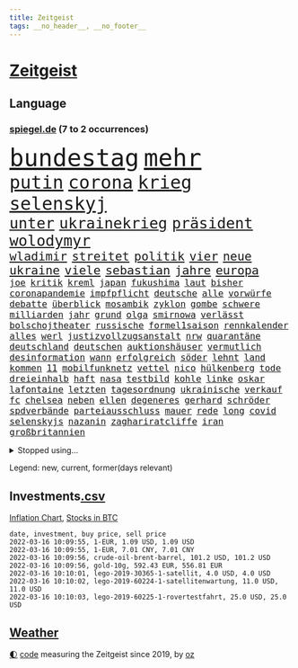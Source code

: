 ```yaml
---
title: Zeitgeist
tags: __no_header__, __no_footer__
---
```


# [Zeitgeist](https://oliz.io/zeitgeist/)

## Language

<h3><a href="https://www.spiegel.de" target="_blank">spiegel.de</a> (7 to 2 occurrences)</h3>
<p style="font-family:monospace">
<span style="font-size:32pt"><a href="news_links.html#bundestag" class="current">bundestag</a></span>
<span style="font-size:32pt"><a href="news_links.html#mehr" class="current">mehr</a></span>
<br>
<span style="font-size:24pt"><a href="news_links.html#putin" class="current">putin</a></span>
<span style="font-size:24pt"><a href="news_links.html#corona" class="current">corona</a></span>
<span style="font-size:24pt"><a href="news_links.html#krieg" class="current">krieg</a></span>
<span style="font-size:24pt"><a href="news_links.html#selenskyj" class="current">selenskyj</a></span>
<br>
<span style="font-size:20pt"><a href="news_links.html#unter" class="current">unter</a></span>
<span style="font-size:20pt"><a href="news_links.html#ukrainekrieg" class="current">ukrainekrieg</a></span>
<span style="font-size:20pt"><a href="news_links.html#präsident" class="current">präsident</a></span>
<span style="font-size:20pt"><a href="news_links.html#wolodymyr" class="current">wolodymyr</a></span>
<br>
<span style="font-size:16pt"><a href="news_links.html#wladimir" class="current">wladimir</a></span>
<span style="font-size:16pt"><a href="news_links.html#streitet" class="current">streitet</a></span>
<span style="font-size:16pt"><a href="news_links.html#politik" class="current">politik</a></span>
<span style="font-size:16pt"><a href="news_links.html#vier" class="current">vier</a></span>
<span style="font-size:16pt"><a href="news_links.html#neue" class="current">neue</a></span>
<span style="font-size:16pt"><a href="news_links.html#ukraine" class="current">ukraine</a></span>
<span style="font-size:16pt"><a href="news_links.html#viele" class="current">viele</a></span>
<span style="font-size:16pt"><a href="news_links.html#sebastian" class="current">sebastian</a></span>
<span style="font-size:16pt"><a href="news_links.html#jahre" class="current">jahre</a></span>
<span style="font-size:16pt"><a href="news_links.html#europa" class="current">europa</a></span>
<br>
<span style="font-size:12pt"><a href="news_links.html#joe" class="current">joe</a></span>
<span style="font-size:12pt"><a href="news_links.html#kritik" class="current">kritik</a></span>
<span style="font-size:12pt"><a href="news_links.html#kreml" class="current">kreml</a></span>
<span style="font-size:12pt"><a href="news_links.html#japan" class="current">japan</a></span>
<span style="font-size:12pt"><a href="news_links.html#fukushima" class="new">fukushima</a></span>
<span style="font-size:12pt"><a href="news_links.html#laut" class="current">laut</a></span>
<span style="font-size:12pt"><a href="news_links.html#bisher" class="current">bisher</a></span>
<span style="font-size:12pt"><a href="news_links.html#coronapandemie" class="current">coronapandemie</a></span>
<span style="font-size:12pt"><a href="news_links.html#impfpflicht" class="current">impfpflicht</a></span>
<span style="font-size:12pt"><a href="news_links.html#deutsche" class="current">deutsche</a></span>
<span style="font-size:12pt"><a href="news_links.html#alle" class="current">alle</a></span>
<span style="font-size:12pt"><a href="news_links.html#vorwürfe" class="current">vorwürfe</a></span>
<span style="font-size:12pt"><a href="news_links.html#debatte" class="current">debatte</a></span>
<span style="font-size:12pt"><a href="news_links.html#überblick" class="current">überblick</a></span>
<span style="font-size:12pt"><a href="news_links.html#mosambik" class="current">mosambik</a></span>
<span style="font-size:12pt"><a href="news_links.html#zyklon" class="current">zyklon</a></span>
<span style="font-size:12pt"><a href="news_links.html#gombe" class="new">gombe</a></span>
<span style="font-size:12pt"><a href="news_links.html#schwere" class="current">schwere</a></span>
<span style="font-size:12pt"><a href="news_links.html#milliarden" class="current">milliarden</a></span>
<span style="font-size:12pt"><a href="news_links.html#jahr" class="current">jahr</a></span>
<span style="font-size:12pt"><a href="news_links.html#grund" class="current">grund</a></span>
<span style="font-size:12pt"><a href="news_links.html#olga" class="new">olga</a></span>
<span style="font-size:12pt"><a href="news_links.html#smirnowa" class="new">smirnowa</a></span>
<span style="font-size:12pt"><a href="news_links.html#verlässt" class="current">verlässt</a></span>
<span style="font-size:12pt"><a href="news_links.html#bolschojtheater" class="new">bolschojtheater</a></span>
<span style="font-size:12pt"><a href="news_links.html#russische" class="current">russische</a></span>
<span style="font-size:12pt"><a href="news_links.html#formel1saison" class="current">formel1saison</a></span>
<span style="font-size:12pt"><a href="news_links.html#rennkalender" class="new">rennkalender</a></span>
<span style="font-size:12pt"><a href="news_links.html#alles" class="current">alles</a></span>
<span style="font-size:12pt"><a href="news_links.html#werl" class="new">werl</a></span>
<span style="font-size:12pt"><a href="news_links.html#justizvollzugsanstalt" class="new">justizvollzugsanstalt</a></span>
<span style="font-size:12pt"><a href="news_links.html#nrw" class="current">nrw</a></span>
<span style="font-size:12pt"><a href="news_links.html#quarantäne" class="current">quarantäne</a></span>
<span style="font-size:12pt"><a href="news_links.html#deutschland" class="current">deutschland</a></span>
<span style="font-size:12pt"><a href="news_links.html#deutschen" class="current">deutschen</a></span>
<span style="font-size:12pt"><a href="news_links.html#auktionshäuser" class="new">auktionshäuser</a></span>
<span style="font-size:12pt"><a href="news_links.html#vermutlich" class="current">vermutlich</a></span>
<span style="font-size:12pt"><a href="news_links.html#desinformation" class="current">desinformation</a></span>
<span style="font-size:12pt"><a href="news_links.html#wann" class="current">wann</a></span>
<span style="font-size:12pt"><a href="news_links.html#erfolgreich" class="current">erfolgreich</a></span>
<span style="font-size:12pt"><a href="news_links.html#söder" class="current">söder</a></span>
<span style="font-size:12pt"><a href="news_links.html#lehnt" class="current">lehnt</a></span>
<span style="font-size:12pt"><a href="news_links.html#land" class="current">land</a></span>
<span style="font-size:12pt"><a href="news_links.html#kommen" class="current">kommen</a></span>
<span style="font-size:12pt"><a href="news_links.html#11" class="current">11</a></span>
<span style="font-size:12pt"><a href="news_links.html#mobilfunknetz" class="new">mobilfunknetz</a></span>
<span style="font-size:12pt"><a href="news_links.html#vettel" class="current">vettel</a></span>
<span style="font-size:12pt"><a href="news_links.html#nico" class="new">nico</a></span>
<span style="font-size:12pt"><a href="news_links.html#hülkenberg" class="new">hülkenberg</a></span>
<span style="font-size:12pt"><a href="news_links.html#tode" class="current">tode</a></span>
<span style="font-size:12pt"><a href="news_links.html#dreieinhalb" class="current">dreieinhalb</a></span>
<span style="font-size:12pt"><a href="news_links.html#haft" class="current">haft</a></span>
<span style="font-size:12pt"><a href="news_links.html#nasa" class="current">nasa</a></span>
<span style="font-size:12pt"><a href="news_links.html#testbild" class="new">testbild</a></span>
<span style="font-size:12pt"><a href="news_links.html#kohle" class="current">kohle</a></span>
<span style="font-size:12pt"><a href="news_links.html#linke" class="current">linke</a></span>
<span style="font-size:12pt"><a href="news_links.html#oskar" class="current">oskar</a></span>
<span style="font-size:12pt"><a href="news_links.html#lafontaine" class="new">lafontaine</a></span>
<span style="font-size:12pt"><a href="news_links.html#letzten" class="current">letzten</a></span>
<span style="font-size:12pt"><a href="news_links.html#tagesordnung" class="current">tagesordnung</a></span>
<span style="font-size:12pt"><a href="news_links.html#ukrainische" class="current">ukrainische</a></span>
<span style="font-size:12pt"><a href="news_links.html#verkauf" class="current">verkauf</a></span>
<span style="font-size:12pt"><a href="news_links.html#fc" class="current">fc</a></span>
<span style="font-size:12pt"><a href="news_links.html#chelsea" class="current">chelsea</a></span>
<span style="font-size:12pt"><a href="news_links.html#neben" class="current">neben</a></span>
<span style="font-size:12pt"><a href="news_links.html#ellen" class="new">ellen</a></span>
<span style="font-size:12pt"><a href="news_links.html#degeneres" class="new">degeneres</a></span>
<span style="font-size:12pt"><a href="news_links.html#gerhard" class="current">gerhard</a></span>
<span style="font-size:12pt"><a href="news_links.html#schröder" class="current">schröder</a></span>
<span style="font-size:12pt"><a href="news_links.html#spdverbände" class="new">spdverbände</a></span>
<span style="font-size:12pt"><a href="news_links.html#parteiausschluss" class="current">parteiausschluss</a></span>
<span style="font-size:12pt"><a href="news_links.html#mauer" class="current">mauer</a></span>
<span style="font-size:12pt"><a href="news_links.html#rede" class="current">rede</a></span>
<span style="font-size:12pt"><a href="news_links.html#long" class="current">long</a></span>
<span style="font-size:12pt"><a href="news_links.html#covid" class="current">covid</a></span>
<span style="font-size:12pt"><a href="news_links.html#selenskyjs" class="new">selenskyjs</a></span>
<span style="font-size:12pt"><a href="news_links.html#nazanin" class="new">nazanin</a></span>
<span style="font-size:12pt"><a href="news_links.html#zaghariratcliffe" class="new">zaghariratcliffe</a></span>
<span style="font-size:12pt"><a href="news_links.html#iran" class="current">iran</a></span>
<span style="font-size:12pt"><a href="news_links.html#großbritannien" class="current">großbritannien</a></span>
</p>
<details>
<summary>Stopped using...</summary>
<p class="former" style="font-size:12pt">
star(512) verstorbenen(512) 150(511) kapitän(511) ruf(511) timo(511) bars(510) dauerhaft(510) eindruck(510) mitunter(510) niveau(510) podium(510) terroristen(510) verlegt(510) weise(510) bekannten(509) entwurf(509) erneute(509) haseloff(509) investoren(509) katze(509) misshandelt(509) mutmaßlicher(509) reiner(509) streiten(509) verschiedene(509) armin(508) barcelona(508) beklagen(508) entfernt(508) eröffnet(508) ideen(508) kanzlerin(508) linie(508) überzeugen(508) arbeitete(507) aufmerksamkeit(507) aufsehen(507) ausbruch(507) brauchte(507) dach(507) einstieg(507) geduld(507) hinweisen(507) nominierung(507) scheuer(507) abstimmen(506) bewegung(506) einzelnen(506) erholt(506) erlitten(506) feier(506) persönliche(506) riss(506) begrenzen(505) beschwerde(505) elfmeter(505) gegenseitig(505) kämpfte(505) pariser(505) schweigen(505) sexueller(505) street(505) vielerorts(505) bot(504) brexit(504) einzelhandel(504) entdeckung(504) hintergründe(504) horst(504) leeren(504) nachfolge(504) notfalls(504) publikum(504) verboten(504) verschoben(504) verstärken(504) öfter(504) überlebte(504) alpen(503) babys(503) beleidigungen(503) fbi(503) fleisch(503) gefährlicher(503) hände(503) jury(503) kostenlose(503) legte(503) lothar(503) party(503) präsentieren(503) umso(503) verlängerung(503) verschiebt(503) überprüft(503) abstand(502) andré(502) atmosphäre(502) boden(502) daraufhin(502) freunden(502) gefördert(502) klaren(502) lakers(502) polizeieinsatz(502) punkten(502) regensburg(502) sprengstoff(502) trieb(502) ziemlich(502) album(501) coronaschnelltests(501) erfolgreiche(501) gemeinden(501) juden(501) konservativen(501) lagen(501) ludwig(501) netzwerk(501) rat(501) sexuelle(501) unrecht(501) verraten(501) abgang(500) amerikaner(500) armut(500) big(500) büros(500) coach(500) fließt(500) grün(500) heimlich(500) herbert(500) kimmich(500) kräftig(500) letzter(500) manuel(500) mathias(500) null(500) radsport(500) schüssen(500) steuer(500) sächsischen(500) teamkollegen(500) 2011(499) bundestagswahl(499) d(499) duell(499) erhielt(499) fußballprofi(499) kampagne(499) umsetzen(499) einstigen(498) george(498) lieben(498) nachhaltig(498) restaurant(498) triumph(498) verbindung(498) wähler(498) abgehört(497) abwehr(497) befreit(497) durchgesetzt(497) eindämmen(497) gebraucht(497) großbritanniens(497) historisch(497) jüngste(497) kiel(497) lüge(497) peru(497) shutdown(497) toter(497) versuchte(497) wissenschaft(497) zwang(497) auftrag(496) billie(496) chefin(496) eilish(496) erbe(496) festgestellt(496) jung(496) petra(496) strecke(496) trafen(496) beinahe(495) deal(495) erschöpft(495) freund(495) gemeinsamen(495) nutzer(495) pflanzen(495) philip(495) 10(494) 45(494) anhänger(494) anteil(494) australische(494) bundesstaat(494) endspiel(494) frust(494) regiert(494) karte(493) körperverletzung(493) opfers(493) politikerinnen(493) skepsis(493) vermeintlichen(493) zerstören(493) 52(492) lkw(492) torhüter(492) zahlte(492) demokratische(491) gästen(491) mieten(491) quer(491) aktie(490) distanz(490) enden(490) entwickeln(490) dämpfer(489) ergibt(489) ministerium(489) weltrekord(489) holocaust(488) klarer(488) kontaktbeschränkungen(488) kürzlich(488) lücke(488) methoden(488) ostsee(488) spotify(488) zukünftig(488) dran(487) lieferten(487) rettete(487) signalisiert(487) nachbar(486) sachsens(486) steckte(486) stiegen(486) tim(486) eigenem(485) iphone(485) kabul(485) amerikas(484) enttäuschung(484) erschießt(484) euaustritt(484) kostenlos(484) gewahrsam(483) verklagen(483) analysiert(482) antonio(482) ute(482) varianten(482) verzeichnet(482) fortsetzung(481) glaubwürdigkeit(481) hessischen(481) rundfunk(481) titelverteidiger(481) verstanden(481) landesweit(480) springen(480) bangt(479) frisch(479) pushbacks(479) spitzenreiter(479) verkürzt(478) ältere(478) bundeswehrsoldaten(477) wirbel(477) übernommen(477) abstieg(476) coronaauflagen(476) football(476) verfassungsgericht(476) hausarrest(475) stahl(475) ungeklärt(475) doping(474) einig(474) unterschrieben(473) boomen(472) bundesamts(472) erfährt(472) erstochen(472) kassieren(472) sprachen(472) automatisch(471) verschafft(471) klees(469) runden(469) staus(469) stört(469) senioren(468) staatshilfen(468) dringt(467) hype(467) zeigten(467) sogenannten(466) wiedergewählt(466) riesiges(465) sprung(465) grünenchefin(464) flüchtete(462) patzt(462) verhinderte(462) kleinkind(461) kontert(459) staatsoberhaupt(459) kanadas(458) premiers(455) spacex(455) herausforderungen(453) konzert(453) teuren(453) gesichter(451) schweine(451) daheim(450) gesetzlichen(448) bundespräsidenten(447) weltmeisterschaft(447) schadensersatz(446) mehren(444) heimsieg(443) quadratmeter(442) cdu/csu(441) herzinfarkt(441) last(440) ausgemacht(439) geheime(438) kolleginnen(429) diess(428) kopfverletzungen(424) nick(423) leiter(419) dankt(418) ereignet(418) mallorca(411) juristische(402) kreuzung(400) zustimmen(398) langjährige(397) zusätzlichen(395) schuf(393) diagnose(392) karriereende(389) triumphierte(389) gegeneinander(388) fuhren(383) trinken(383) klappen(382) afghanistans(378) anfeindungen(378) ausstellung(377) grab(377) belästigung(372) rückgang(370) skandale(370) j(369) kleinstadt(368) indiens(366) direkten(364) militärjunta(364) wolken(364) josef(362) rausch(360) kaffee(359) rein(356) strich(353) promille(348) ausländischen(345) gekippt(345) athen(341) cannabis(335) 15jähriger(334) bosch(326) zoff(325) bundesstaaten(324) joseph(318) höchster(316) gewalttat(315) zwischenfall(314) fühle(313) erdoğans(312) pcrtests(311) finanziert(308) financial(307) rechnung(305) charles(304) reichtum(304) genesene(294) holz(293) nationaltrainer(284) historikerin(280) abgegeben(276) akzeptieren(273) neunjähriger(272) dauerregen(271) stärkere(271) pop(270) unglaublich(268) darstellung(265) videoaufnahmen(263) jahresende(262) lokal(260) us(259) 01(258) pandemien(256) scheiterten(254) fotografen(251) leichten(251) indigene(250) träumt(250) bestseller(249) kleidung(249) eröffnung(246) lee(246) entsorgt(245) gerüchten(244) ausnahme(243) peters(241) astronomen(240) demenz(240) lkwanhänger(239) seenot(239) spitzenpolitiker(238) verurteilter(238) eingriff(234) white(233) dick(232) zwingen(232) bundesrat(231) teufel(231) expertengremium(229) schließung(229) verunsichert(229) venedig(228) nächster(226) chaotischen(223) bafin(221) usmilitär(221) intendant(220) geldstrafen(219) mob(219) 18jährige(217) saßen(217) umzug(216) überflutet(216) superstars(215) ostseepipeline(214) verstorben(213) winde(213) häufigsten(212) sportlern(211) forschungsteam(210) designierte(209) alleingang(208) änderung(206) kolumbianische(205) labore(205) maurer(204) immobilienmarkt(203) ungeimpften(203) schwimmt(201) transportieren(201) usnotenbank(200) aufwand(199) erzeugen(199) preisanstieg(199) äußerung(199) antikörper(198) navy(198) jinping(197) kulisse(197) sprint(197) staatsmedien(195) bezogen(193) 1976(192) benedikt(192) bundesbehörde(192) ersetzt(192) folgenschweren(192) genießt(192) schwarz(192) demonstrierten(191) gewählte(191) längste(191) 69(189) aufträge(189) chappatte(189) pcrtest(189) rast(189) gerissen(188) anlage(187) niklas(187) verzockt(186) faszinierende(185) konten(185) plante(184) rundfunks(184) annika(183) gladbach(183) jahn(183) vergisst(183) engsten(182) wahlberechtigten(182) stehlen(180) zeitungsbericht(178) zügen(178) arbeitstag(177) momente(177) zerbrach(177) fische(176) händen(176) springer(175) tränengas(175) tennessee(174) wahlkampfauftakt(174) erkannt(173) taxi(172) ernüchternd(171) prangert(171) staatsbesuch(171) hawaii(170) kabuler(170) delivery(169) faktoren(169) hero(169) längsten(169) vergnügen(168) atombombe(167) pastor(167) sportwagen(166) fehlender(165) instanz(165) größeres(164) hofften(163) bekenntnis(162) filip(162) geständnis(162) einzuschätzen(161) kurssturz(161) startplatz(161) toilette(161) fressen(160) trage(160) zugverkehr(160) elektrisch(159) faktencheck(159) gesessen(159) rücktrittsforderungen(158) unterschiedlichen(158) gordon(157) verordnete(156) augenhöhe(155) ifo(155) inmitten(155) nolan(155) 3100(154) deaktiviert(154) wertet(154) gestimmt(153) ajax(152) exklusiven(152) söders(152) 3gregel(151) umgebracht(151) 15000(149) lithium(149) 2gregel(148) anton(148) media(148) morgan(148) redet(148) schwachstelle(148) angezündet(147) bedauert(147) genesung(147) celtics(146) kurze(146) riefen(146) skispringen(146) straftaten(146) tiefer(146) kleinere(145) personelle(145) auftritten(143) rückschlägen(143) hannah(142) heizung(142) presseschau(142) zurückzahlen(142) bedrohte(141) genügt(141) geplatztem(141) liest(141) ungeimpfter(141) direkte(140) hanna(140) junta(140) anfechten(139) englisch(139) natalie(139) sicherheitslücken(139) 35000(138) berlinbrandenburg(138) hadern(138) verbindliche(138) erneutes(137) jährlich(137) tücken(137) berufen(136) großprojekt(136) realen(136) betrunkenen(134) filmbranche(133) umstellung(133) webb(133) asylbewerber(132) weiterbildung(132) beifahrer(131) engpässen(131) naturschützer(131) tasche(131) äußerten(131) stau(130) winkel(130) misshandlungen(129) zerknirscht(129) zulauf(129) 78(128) schleuser(128) sicherstellen(128) betrunken(127) missbrauchsskandal(127) gebilligt(126) vorschlagen(126) trank(125) bundländerrunde(124) gefängnissen(124) inbetriebnahme(124) bedrängt(123) bestehe(123) oppositionsführer(123) scherz(123) christliche(122) süle(122) comedian(121) gewaltsamer(121) opel(121) strafvollzug(121) wirtschaftsforscher(121) aaron(120) däne(120) minderheitsregierung(120) rechtsextrem(120) strafverfahren(120) wasseroberfläche(120) baubranche(119) christlichen(119) geheimdienste(119) objekt(119) versenkt(119) aufpassen(118) trends(118) afdabgeordnete(117) eintraf(117) dame(116) freier(116) pubs(116) renaissance(116) repräsentantenhaus(116) privatleben(115) verfolgten(115) ampelpartner(114) mitschuld(114) vaterland(114) verbringt(114) reichelt(113) ambitionen(112) döpfner(112) farblich(112) gleisbett(112) schrittweise(112) springerchef(112) xvi(112) begleichen(111) radikaler(111) verfassungsbeschwerde(111) viola(111) meldungen(110) mutterkonzern(110) nervös(110) wilden(109) adrenalin(108) beibehalten(108) benin(108) finanzen(106) verleihung(106) beantworten(105) coaching(105) gegentore(105) gestört(105) homo(105) sapiens(105) autonome(104) bekannteste(104) unglaubliche(104) überragende(104) kartoffeln(103) topspieler(103) esaastronaut(102) lebendig(102) kollisionskurs(101) mehrmals(101) rammt(101) 17jähriger(99) anleitung(99) bitterer(99) havre(99) stromkunden(98) versicherung(98) disziplin(97) geschmack(97) zehnjährigen(97) belogen(96) entzündet(96) gesundheitssektor(96) greenwashing(96) yanqing(96) cleo(95) macrons(95) apartheid(94) coronaisolation(94) kaiserslautern(94) patientinnen(94) pech(94) amerikanerin(93) bahnbrechende(93) lärm(93) rodler(93) woanders(93) quält(92) ehrlich(91) erfolgs(91) mobilisieren(91) abschmelzen(90) escooter(90) kinofilm(90) promis(90) rekordzahl(90) auseinander(89) automaten(89) jude(89) klimaverhandlungen(89) perfider(89) alexijewitsch(88) coronarunde(88) grandiose(88) herta(88) klimaneutrale(88) missverstanden(88) reihenweise(88) tauschen(88) tommy(88) unterallgäu(88) vorkaufsrecht(88) westeuropa(88) coronaberichterstattung(87) eingeläutet(87) kontakten(87) windenergie(87) zensiert(87) zig(87) bundesligageschichte(86) ministerinnen(86) ostern(86) unterbringung(86) verschoss(86) geisenberger(85) perus(85) sportstätten(85) böses(84) erwachen(84) fahrerlaubnis(84) gastwirte(84) guterres(84) ligaspiele(84) unogeneralsekretär(84) unverantwortlich(84) wmteilnahme(84) gefängnisse(83) karljosef(83) laumann(83) leichenteile(83) menschenrechtslage(83) quentin(83) studiengänge(83) talibansprecher(83) testnachweis(83) 1400(82) alkoholisierter(82) shop(82) treibender(82) usrepräsentantenhaus(82) dürr(81) einstufen(81) extremsportler(81) gebürtige(81) gedenktag(81) geteilt(81) ostwestfalen(81) tierhaltung(81) jederzeit(80) thesen(80) arbeite(79) dunja(79) fünfter(79) hayali(79) heuferumlauf(79) klaas(79) management(79) meldung(79) morddrohungen(79) pflegeimpfpflicht(79) architektur(78) brentford(78) camilla(78) ibizaaffäre(78) krokodil(78) negativserie(78) superlative(78) tiefsee(78) zeitnah(78) angeht(77) familienstreit(77) kriminologin(77) lieferung(77) marius(77) schultz(77) totschlags(77) derart(76) einzigartige(76) gesundheitsexperte(76) interpol(76) omikronausbruch(76) stimmungstest(76) werkbank(76) 1995(75) 3gnachweis(75) müdigkeit(75) nordpolarmeer(75) schneit(75) tipp(75) auftaucht(74) clanboss(74) hausbauer(74) humphries(73) kaillie(73) krach(73) krisenstab(73) polittalk(73) steuergeld(73) unterzeichnen(73) öffentlichrechtlichen(73) durcheinander(72) einsteiger(72) scheine(72) brückenbauer(71) dahmen(71) kurzerhand(71) verrückte(71) ardmediathek(70) aufmischen(70) coronapositiv(70) lastminutesieg(70) möchten(70) rasanten(70) skispringer(70) verzeihung(70) abwehrraketen(69) abzusagen(69) alarmierend(69) angestachelt(69) coronavirusnews(69) disney+(69) dominanten(69) surfer(69) verifizieren(69) einzelfall(68) geste(68) streaming(68) tierärzte(68) vaterschaft(68) beamter(67) verankert(67) zerstritten(67) überflüssig(67) aufgestellt(66) bestanden(66) erfuhren(66) geldanlage(66) mühen(66) phoenix(66) staatssekretärin(66) verdorben(66) widmet(66) autonomes(65) kader(65) lesbos(65) mönch(65) renault(65) telefonieren(65) verurteilten(65) abschnitte(64) betonte(64) ingrid(64) klettern(64) landstriche(64) mediatheken(64) passte(64) senegal(64) ökosysteme(64) bowl(63) buchenwald(63) cnn(63) finanzmarktaufsicht(63) impossible(63) irene(63) schwerwiegender(63) spitzenvertreter(63) angelegt(62) coronaschutzmaßnahmen(62) downing(62) eberl(62) formulieren(62) führungskräfte(62) lawine(62) meiste(62) schulterschluss(62) tvshow(62) äh(62) ampelpolitiker(61) erahnen(61) formtief(61) topdiplomatin(61) uskonzerns(61) weltcup(61) auslandssender(60) filmpreis(60) hochrisikogebiet(60) hochzeit(60) pflegepersonal(60) transport(60) uigurischen(60) chinastrategie(59) ffp2masken(59) führungsriege(59) leitete(59) lobbyistin(59) notenbanken(59) schlaganfall(59) suizide(59) tvübertragung(59) wintersportler(59) 20jähriger(58) anlauf(58) ausgezeichnete(58) bundespräsidentenwahl(58) europaweit(58) gefängnisstrafe(58) krisengebiete(58) rosenmontagszug(58) baumgart(57) eisenbichler(57) gebunden(57) gletscherschmelze(57) op(57) osnabrück(57) russischukrainischen(57) vergiftet(57) fangen(56) kardiologen(56) madagaskar(56) paartherapeutin(56) afdfraktion(55) impfregister(55) mittelgebirgen(55) trainers(55) untergebenen(55) vorgezogene(55) antisemitismusvorwürfen(54) coburg(54) dortigen(54) getränke(54) original(54) superg(54) verhinderung(54) erleiden(53) riesenslalom(53) virale(53) weltraumteleskop(53) aktionsplan(52) definitiv(52) eingegangen(52) küken(52) privathaus(52) sperma(52) wartete(52) harvard(51) kern(51) topstar(51) tragikomödie(51) urwald(51) verbots(51) ausreise(50) extrembergsteiger(50) kreditvergabe(50) kremls(50) osze(50) versilbern(50) defibrillator(49) geistig(49) jagdschein(49) medienaufsicht(49) rüstungsexporte(49) schanze(49) wunderwaffe(49) 219a(48) nutztiere(48) paragraf(48) partnerin(48) persönlicher(48) riet(48) waghalsigen(48) autofahrerinnen(47) beifahrerin(47) bijan(47) biopic(47) djirsarai(47) erledigen(47) persönlichkeiten(47) uiguren(47) zeitgemäß(47) abduljabbar(46) berichteten(46) beschäftigen(46) fossilien(46) kareem(46) kobayashi(46) reiches(46) ryoyu(46) schaulustige(46) tee(46) afrikacup(45) australier(45) flüchtlingsboot(45) freiheiten(45) jecken(45) pelé(45) website(45) wiederherstellen(45) zeitungen(45) einheimische(44) enttäuschungen(44) geschlampt(44) lastwagenfahrer(44) malu(44) niederschlagung(44) paypal(44) regenfällen(44) bischofskonferenz(43) heusgen(43) japaner(43) lörrach(43) pablo(43) prügeln(43) challenge(42) dahintersteckt(42) dorfbewohner(42) lauten(42) skispringerinnen(42) thronjubiläum(42) verringern(42) ermahnte(41) gefeierten(41) riot(41) schnappt(41) coronaeinreiseregeln(40) expremier(40) mehrt(40) nächtliche(40) panne(40) protestierende(40) querdenkerdemos(40) siegerehrung(40) uke(40) zündete(40) blühen(39) familienvater(39) fehlstart(39) greene(39) görlitz(39) hauptbahnhof(39) marjorie(39) publikation(39) selbstverständlich(39) spaltung(39) wlan(39) dallas(38) demos(38) fragte(38) landwirten(38) medienanstalt(38) positioniert(38) 130000(37) anderson(37) folgenschwerer(37) fußballstadion(37) gegründet(37) geschenk(37) mediensubventionen(37) rodelt(37) schulbezirk(37) teppich(37) unfalls(37) volksabstimmung(37) wettkampf(37) ärgsten(37) abgerissen(36) blutig(36) lagern(36) schnelltest(36) beleg(35) erlebten(35) erlegt(35) fächern(35) religiöse(35) zunichte(35) 800000(34) ausgrenzung(34) forschungsergebnisse(34) handelte(34) ryōyū(34) videoplattform(34) belastungen(33) café(33) medizinisches(33) moïse(33) raubkatzen(33) residenz(33) schwerwiegenden(33) tirol(33) covidverlauf(32) einstweiliger(32) ffp2maskenpflicht(32) kinderwunsch(32) strolz(32) baupreise(31) beitragen(31) dienstgrade(31) entschluss(31) kasachstan(31) krankheiten(31) matchwinner(31) population(31) päckchen(31) stromversorger(31) doll(30) eliten(30) endemie(30) fluchtgefahr(30) flüchtlingslager(30) handels(30) krimineller(30) neckar(30) plenarsaal(30) unterscheiden(30) überflüssige(30) 61jähriger(29) anstrengungen(29) danke(29) explizit(29) flaggschiff(29) fragwürdig(29) sassoli(29) spezialkräfte(29) weltstar(29) anstalt(28) castillo(28) coronastudie(28) covid19infektion(28) douglas(28) hupen(28) justizministerin(28) kondome(28) sofortige(28) startrecht(28) topfavorit(28) tunesien(28) usarmee(28) auswertung(27) bauernpräsident(27) ernennt(27) fertigstellung(27) russlandkonflikt(27) verlässlich(27) viereinhalb(27) arizona(26) emden(26) grundschule(26) krebitz(26) menschenmassen(26) nicolette(26) orden(26) pyrenäen(26) rosenkohl(26) taxonomie(26) wundert(26) zelt(26) überzeugung(26) baustopp(25) demoliert(25) dschungelcamp(25) großveranstaltung(25) itexperte(25) kabine(25) mehrfachen(25) murray(25) pims(25) schiller(25) uspolizei(25) vagen(25) verbandschef(25) eutaxonomie(24) fehlendes(24) genesenenstatus(24) rekordeinbruch(24) beschuldigte(23) diebesgut(23) ratschläge(23) starter(23) unausweichlich(23) aufgelegt(22) bengals(22) cincinnati(22) email(22) laien(22) maine(22) normalschanze(22) olympisches(22) rechtslage(22) asiatische(21) beriet(21) gemeine(21) gepatzt(21) odermatt(21) vorprodukte(21) 49(20) burkina(20) faso(20) holocausts(20) roberts(20) skination(20) unterschlagen(20) anschlagsplan(19) beckenbauer(19) bitter(19) brauch(19) covid19erkrankte(19) entschlossenheit(19) jemenkrieg(19) nonne(19) otte(19) symptomen(19) umfragen(19) abstellen(18) abzulehnen(18) exberater(18) fehlverhalten(18) leistungsträger(18) österreicher(18) gedemütigt(17) geschlossenheit(17) milliardenschweren(17) omikroninfektion(17) bundesversammlung(16) eigentore(16) mental(16) ordnet(16) ratzinger(16) salah(16) schießstand(16) unionsländer(16) 37jährigen(15) abschaffung(15) bundesverteidigungsministerin(15) debauswahl(15) expapst(15) parkplätze(15) pflegeeinrichtungen(15) ablösefrei(14) berufsbezogene(14) eiertanz(14) kernfusion(14) kfwförderstopp(14) krass(14) misstrauensvotum(14) neil(14) neubauten(14) plage(14) young(14) abschlussarbeit(13) bernal(13) egan(13) kampfflugzeuge(13) riesenerfolg(13) selektive(13) unionsfraktionsmanager(13) besitz(12) beton(12) blumenkohl(12) kruse(12) olympiamannschaft(12) rogan(12) rummel(12) sensationell(12) siegeszug(12) straftäter(12) waschbär(12) a100(11) bill(11) hinweg(11) kreisen(11)
</p>
</details>
<p>Legend: <span class="new">new</span>, <span class="current">current</span>, <span class="former">former(days relevant)</span></p>

## Investments[.csv](investments.csv)

[Inflation Chart](https://inflationchart.com),
[Stocks in BTC](https://stonksinbtc.xyz/)

```
date, investment, buy price, sell price
2022-03-16 10:09:55, 1-EUR, 1.09 USD, 1.09 USD
2022-03-16 10:09:55, 1-EUR, 7.01 CNY, 7.01 CNY
2022-03-16 10:09:56, crude-oil-brent-barrel, 101.2 USD, 101.2 USD
2022-03-16 10:09:56, gold-10g, 592.43 EUR, 556.81 EUR
2022-03-16 10:10:01, lego-2019-30365-1-satellit, 4.0 USD, 4.0 USD
2022-03-16 10:10:02, lego-2019-60224-1-satellitenwartung, 11.0 USD, 11.0 USD
2022-03-16 10:10:03, lego-2019-60225-1-rovertestfahrt, 25.0 USD, 25.0 USD
```

## [Weather](weather.html)

<footer>
<a href="javascript:toggleTheme()" class="nav">🌓</a>
<a href="https://github.com/ooz/zeitgeist">code</a> measuring the Zeitgeist since 2019, by <a href="https://oliz.io">oz</a>
</footer>
